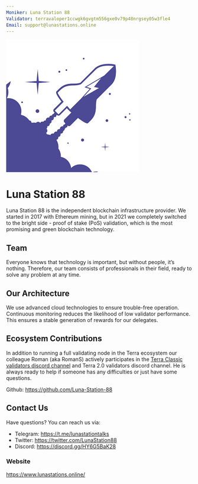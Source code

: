 ```yaml
---
Moniker: Luna Station 88
Validator: terravaloper1ccwgk6gvgtm556gxe0v79p48nrgsey05w3fle4 
Email: support@lunastations.online
---
```


![LunaStation88](luna-station-88.jpg)

# Luna Station 88

Luna Station 88 is the independent blockchain infrastructure provider.
We started in 2017 with Ethereum mining, but in 2021 we completely switched to the bright side - proof of stake (PoS) validation, which is the most promising and green blockchain technology.

## Team

Everyone knows that technology is important, but without people, it’s nothing. 
Therefore, our team consists of professionals in their field, ready to solve any problem at any time.



## Our Architecture

We use advanced cloud technologies to ensure trouble-free operation.
Continuous monitoring reduces the likelihood of low validator performance. This ensures a stable generation of rewards for our delegates.

## Ecosystem Contributions

In addition to running a full validating node in the Terra ecosystem our colleague Roman (aka RomanS) actively participates in the [Terra Classic validators discord channel](https://discord.gg/Bvq9ZPQx7s)
and Terra 2.0 validators discord channel.
He is always ready to help if someone has any difficulties or just have some questions. 

Github: https://github.com/Luna-Station-88

## Contact Us

Have questions? You can reach us via:

- Telegram: https://t.me/lunastationtalks
- Twitter: https://twitter.com/LunaStation88
- Discord: https://discord.gg/HY6G5BaK28

### Website

https://www.lunastations.online/

